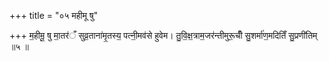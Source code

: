 +++
title = "०५ महीमू षु"

+++
म॒हीमू॒ षु मा॒तर॑ँ सुव्र॒ताना॑मृ॒तस्य॒ पत्नी॒मव॑से हुवेम। तु॒वि॒क्ष॒त्राम॒जर॑न्तीमुरू॒चीँ सु॒शर्मा॑ण॒मदितिँ सु॒प्रणी॑तिम् ॥५ ॥